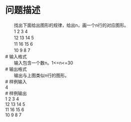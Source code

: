 <div id="pcont1" style="margin-top:20px; display:block;">

# 问题描述

<div class="pdcont">　　找出下面给出图形的规律，给出n，画一个n行的对应图形。<br/>
　　1   2   3   4<br/>
　　12  13  14   5<br/>
　　11  16  15   6<br/>
　　10   9   8   7</div>
# 输入格式

<div class="pdcont">　　输入包含一个数n。1&lt;=n&lt;=30</div>
# 输出格式

<div class="pdcont">　　输出与上图类似n行的图形。</div>
# 样例输入

<div class="pddata">4</div>
# 样例输出

<div class="pddata">1   2   3   4<br/>
12  13  14   5<br/>
11  16  15   6<br/>
10   9   8   7</div>

</div>